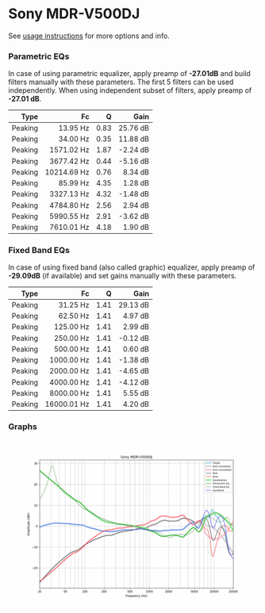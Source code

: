 # Sony MDR-V500DJ
See [usage instructions](https://github.com/jaakkopasanen/AutoEq#usage) for more options and info.

### Parametric EQs
In case of using parametric equalizer, apply preamp of **-27.01dB** and build filters manually
with these parameters. The first 5 filters can be used independently.
When using independent subset of filters, apply preamp of **-27.01 dB**.

| Type    | Fc          |    Q | Gain     |
|--------:|------------:|-----:|---------:|
| Peaking | 13.95 Hz    | 0.83 | 25.76 dB |
| Peaking | 34.00 Hz    | 0.35 | 11.88 dB |
| Peaking | 1571.02 Hz  | 1.87 | -2.24 dB |
| Peaking | 3677.42 Hz  | 0.44 | -5.16 dB |
| Peaking | 10214.69 Hz | 0.76 | 8.34 dB  |
| Peaking | 85.99 Hz    | 4.35 | 1.28 dB  |
| Peaking | 3327.13 Hz  | 4.32 | -1.48 dB |
| Peaking | 4784.80 Hz  | 2.56 | 2.94 dB  |
| Peaking | 5990.55 Hz  | 2.91 | -3.62 dB |
| Peaking | 7610.01 Hz  | 4.18 | 1.90 dB  |

### Fixed Band EQs
In case of using fixed band (also called graphic) equalizer, apply preamp of **-29.09dB**
(if available) and set gains manually with these parameters.

| Type    | Fc          |    Q | Gain     |
|--------:|------------:|-----:|---------:|
| Peaking | 31.25 Hz    | 1.41 | 29.13 dB |
| Peaking | 62.50 Hz    | 1.41 | 4.97 dB  |
| Peaking | 125.00 Hz   | 1.41 | 2.99 dB  |
| Peaking | 250.00 Hz   | 1.41 | -0.12 dB |
| Peaking | 500.00 Hz   | 1.41 | 0.60 dB  |
| Peaking | 1000.00 Hz  | 1.41 | -1.38 dB |
| Peaking | 2000.00 Hz  | 1.41 | -4.65 dB |
| Peaking | 4000.00 Hz  | 1.41 | -4.12 dB |
| Peaking | 8000.00 Hz  | 1.41 | 5.55 dB  |
| Peaking | 16000.01 Hz | 1.41 | 4.20 dB  |

### Graphs
![](./Sony%20MDR-V500DJ.png)